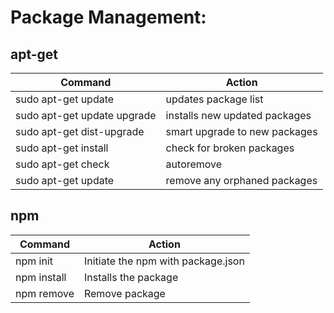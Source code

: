 # Package Management:

## apt-get

| Command | Action                                        | 
| ------ | ---------------------------------------------- |
| sudo apt-get update | updates package list |
| sudo apt-get update upgrade | installs new updated packages |
| sudo apt-get dist-upgrade| smart upgrade to new packages |
| sudo apt-get install <package name> | check for broken packages |
| sudo apt-get check | autoremove |
| sudo apt-get update | remove any orphaned packages |

## npm 

| Command | Action                                        | 
| ------ | ---------------------------------------------- |
| npm init | Initiate the npm with package.json |
| npm install <pkg name> | Installs the package |
| npm remove <pkg name> | Remove package |
